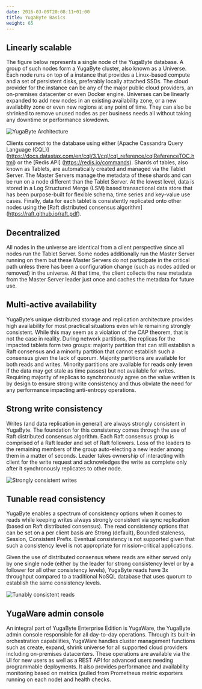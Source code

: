 ```yaml
---
date: 2016-03-09T20:08:11+01:00
title: YugaByte Basics
weight: 65
---
```


## Linearly scalable

The figure below represents a single node of the YugaByte database. A group of such nodes form a YugaByte cluster, also known as a Universe. Each node runs on top of a instance that provides a Linux-based compute and a set of persistent disks, preferably locally attached SSDs. The cloud provider for the instance can be any of the major public cloud providers, an on-premises datacenter or even Docker engine. Universes can be linearly expanded to add new nodes in an existing availability zone, or a new availabilty zone or even new regions at any point of time. They can also be shrinked to remove unused nodes as per business needs all without taking any downtime or performance slowdown.

![YugaByte Architecture](/images/architecture.png)

Clients connect to the database using either [Apache Cassandra Query Language (CQL)] (https://docs.datastax.com/en/cql/3.1/cql/cql_reference/cqlReferenceTOC.html) or the [Redis API] (https://redis.io/commands). Shards of tables, also known as Tablets, are automatically created and managed via the Tablet Server. The Master Servers manage the metadata of these shards and can be run on a node different than the Tablet Server. At the lowest level, data is stored in a Log Structured Merge (LSM) based transactional data store that has been purpose-built for flexible schema, time series and key-value use cases. Finally, data for each tablet is consistently replicated onto other nodes using the [Raft distributed consensus algorithm] (https://raft.github.io/raft.pdf). 


## Decentralized

All nodes in the universe are identical from a client perspective since all nodes run the Tablet Server. Some nodes additionally run the Master Server running on them but these Master Servers do not participate in the critical path unless there has been a configuration change (such as nodes added or removed) in the universe. At that time, the client collects the new metadata from the Master Server leader just once and caches the metadata for future use. 

## Multi-active availability

YugaByte’s unique distributed storage and replication architecture provides high availability for most practical situations even while remaining strongly consistent. While this may seem as a violation of the CAP theorem, that is not the case in reality. During network partitions, the replicas for the impacted tablets form two groups: majority partition that can still establish a Raft consensus and a minority partition that cannot establish such a consensus given the lack of quorum. Majority partitions are available for both reads and writes. Minority partitions are available for reads only (even if the data may get stale as time passes) but not available for writes. Requiring majority of replicas to synchronously agree on the value written is by design to ensure strong write consistency and thus obviate the need for any performance impacting anti-entropy operations.

## Strong write consistency

Writes (and data replication in general) are always strongly consistent in YugaByte. The foundation for this consistency comes through the use of Raft distributed consensus algorithm. Each Raft consensus group is comprised of a Raft leader and set of Raft followers. Loss of the leaders to the remaining members of the group auto-electing a new leader among them in a matter of seconds. Leader takes ownership of interacting with client for the write request and acknowledges the write as complete only after it synchronously replicates to other node. 

![Strongly consistent writes](/images/strongly-consistent-writes.png)

## Tunable read consistency

YugaByte enables a spectrum of consistency options when it comes to reads while keeping writes always strongly consistent via sync replication (based on Raft distributed consensus). The read consistency options that can be set on a per client basis are Strong (default), Bounded staleness, Session, Consistent Prefix. Eventual consistency is not supported given that such a consistency level is not appropriate for mission-critical applications.

Given the use of distributed consensus where reads are either served only by one single node (either by the leader for strong consistency level or by a follower for all other consistency levels), YugaByte reads have 3x throughput compared to a traditional NoSQL database that uses quorum to establish the same consistency levels. 

![Tunably consistent reads](/images/tunably-consistent-reads.png)

## YugaWare admin console

An integral part of YugaByte Enterprise Edition is YugaWare, the YugaByte admin console responsible for all day-to-day operations. Through its built-in orchestration capabilities, YugaWare handles cluster management functions such as create, expand, shrink universe for all supported cloud providers including on-premises datacenters. These operations are available via the UI for new users as well as a REST API for advanced users needing programmable deployments. It also provides performance and availability monitoring based on metrics (pulled from Prometheus metric exporters running on each node) and health checks.

